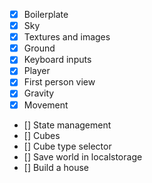 - [X] Boilerplate
- [X] Sky
- [X] Textures and images
- [X] Ground
- [X] Keyboard inputs
- [X] Player
- [X] First person view
- [X] Gravity
- [X] Movement
- [] State management
- [] Cubes
- [] Cube type selector
- [] Save world in localstorage
- [] Build a house
